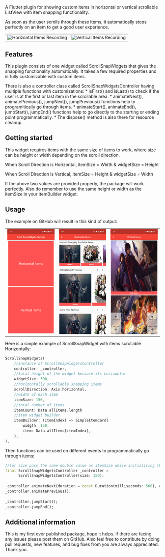 <!--
This README describes the package. If you publish this package to pub.dev,
this README's contents appear on the landing page for your package.

For information about how to write a good package README, see the guide for
[writing package pages](https://dart.dev/guides/libraries/writing-package-pages).

For general information about developing packages, see the Dart guide for
[creating packages](https://dart.dev/guides/libraries/create-library-packages)
and the Flutter guide for
[developing packages and plugins](https://flutter.dev/developing-packages).
-->

A Flutter plugin for showing custom items in horizontal or vertical scrollable ListView with item snapping functionality.

As soon as the user scrolls through these items, it automatically stops perfectly on an item to get a good user experience.

<table>
<tr>
<td><img src="https://github.com/Aayush-Thacker/scroll_snap_widgets/blob/main/files/horizontal_recording.gif?raw=true" alt="Horizontal Items Recording"></td>
<td><img src="https://github.com/Aayush-Thacker/scroll_snap_widgets/blob/main/files/vertical_recording.gif?raw=true" alt="Vertical Items Recording"></td>
</tr>
</table>

## Features

This plugin consists of one widget called ScrollSnapWidgets that gives the snapping functionality automatically. It takes a few required properties and is fully customizable with custom items.

There is also a controller class called ScrollSnapWidgetsController having multiple functions with customizations:
    * isFirst() and isLast() to check if the user is at the first or last item in the scrollable area.
    * animateNext(), animatePrevious(), jumpNext(), jumpPrevious() functions help to programitically go through items.
    * animateStart(), animateEnd(), jumpStart(), jumpEnd() functions help to go directly to the starting or ending point programmatically.
    * The dispose() method is also there for resource cleanup.

## Getting started

This widget requires items with the same size of items to work, where size can be height or width depending on the scroll direction. 

When Scroll Direction is Horizontal,
itemSize = Width
        &
widgetSize = Height

When Scroll Direction is Vertical,
itemSize = Height
        &
widgetSize = Width

If the above two values are provided properly, the package will work perfectly. Also do remember to use the same height or width as the itemSize in your itemBuilder widget.


## Usage
The example on GitHub will result in this kind of output:

<table>
<tr>
<td><img src="https://raw.githubusercontent.com/Aayush-Thacker/scroll_snap_widgets/main/files/home_page_ss.png" alt="Home Page Screenshot"></td>
<td><img src="https://raw.githubusercontent.com/Aayush-Thacker/scroll_snap_widgets/main/files/horizontal_ss.png" alt="Horizontal Items Screenshot"></td>
<td><img src="https://raw.githubusercontent.com/Aayush-Thacker/scroll_snap_widgets/main/files/vertical_ss.png" alt="Vertical Items Screenshot"></td>
</tr>
</table>

Here is a simple example of ScrollSnapWidget with items scrollable Horizontally:

```dart
ScrollSnapWidgets(
    //instance of ScrollSnapWidgetsController
    controller: _controller,
    //total height of the widget because its horizontal
    widgetSize: 300,
    //horizontally scrollable snapping items
    scrollDirection: Axis.horizontal,
    //width of each item
    itemSize: 150,
    //total number of items
    itemCount: Data.allItems.length
    //item widget builder
    itemBuilder: (itemIndex) => SimpleItemCard(
        widgth: 150,
        item: Data.allItems[itemIndex],
    ),
),
```
Then functions can be used on different events to programmatically go through items:

```dart
//for size pass the same double value as itemSize while initialising the controller
final ScrollSnapWidgetsController _controller =
      ScrollSnapWidgetsController(size: 150);

_controller.animateNext(duration = const Duration(milliseconds: 500), curve = Curves.easeOut);
_controller.animatePrevious();

_controller.jumpStart();
_controller.jumpEnd();
```


## Additional information

This is my first ever published package, hope it helps. If there are facing any issues please post them on GitHub. Also feel free to contribute by doing pull requests, new features, and bug fixes from you are always appreciated. Thank you.
